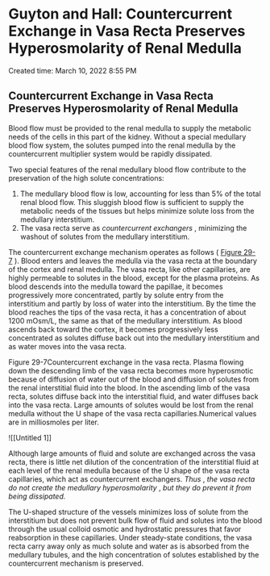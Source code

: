 # Guyton and Hall: Countercurrent Exchange in Vasa Recta Preserves Hyperosmolarity of Renal Medulla

Created time: March 10, 2022 8:55 PM

## Countercurrent Exchange in Vasa Recta Preserves Hyperosmolarity of Renal Medulla

Blood flow must be provided to the renal medulla to supply the metabolic needs of the cells in this part of the kidney. Without a special medullary blood flow system, the solutes pumped into the renal medulla by the countercurrent multiplier system would be rapidly dissipated.

Two special features of the renal medullary blood flow contribute to the preservation of the high solute concentrations:

1. The medullary blood flow is low, accounting for less than 5% of the total renal blood flow. This sluggish blood flow is sufficient to supply the metabolic needs of the tissues but helps minimize solute loss from the medullary interstitium.
2. The vasa recta serve as *countercurrent exchangers* , minimizing the washout of solutes from the medullary interstitium.

The countercurrent exchange mechanism operates as follows ( [Figure 29-7](https://www-clinicalkey-com.eproxy.lib.hku.hk/f0040) ). Blood enters and leaves the medulla via the vasa recta at the boundary of the cortex and renal medulla. The vasa recta, like other capillaries, are highly permeable to solutes in the blood, except for the plasma proteins. As blood descends into the medulla toward the papillae, it becomes progressively more concentrated, partly by solute entry from the interstitium and partly by loss of water into the interstitium. By the time the blood reaches the tips of the vasa recta, it has a concentration of about 1200 mOsm/L, the same as that of the medullary interstitium. As blood ascends back toward the cortex, it becomes progressively less concentrated as solutes diffuse back out into the medullary interstitium and as water moves into the vasa recta.

Figure 29-7Countercurrent exchange in the vasa recta. Plasma flowing down the descending limb of the vasa recta becomes more hyperosmotic because of diffusion of water out of the blood and diffusion of solutes from the renal interstitial fluid into the blood. In the ascending limb of the vasa recta, solutes diffuse back into the interstitial fluid, and water diffuses back into the vasa recta. Large amounts of solutes would be lost from the renal medulla without the U shape of the vasa recta capillaries.Numerical values are in milliosmoles per liter.

![[Untitled 1]]

Although large amounts of fluid and solute are exchanged across the vasa recta, there is little net dilution of the concentration of the interstitial fluid at each level of the renal medulla because of the U shape of the vasa recta capillaries, which act as countercurrent exchangers. *Thus* , *the vasa recta do not create the medullary hyperosmolarity* , *but they do prevent it from being dissipated.*

The U-shaped structure of the vessels minimizes loss of solute from the interstitium but does not prevent bulk flow of fluid and solutes into the blood through the usual colloid osmotic and hydrostatic pressures that favor reabsorption in these capillaries. Under steady-state conditions, the vasa recta carry away only as much solute and water as is absorbed from the medullary tubules, and the high concentration of solutes established by the countercurrent mechanism is preserved.